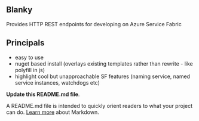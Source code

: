 Blanky
---------------

Provides HTTP REST endpoints for developing on Azure Service Fabric

Principals
---------------

- easy to use
- nuget based install (overlays existing templates rather than rewrite - like polyfill in js)
- highlight cool but unapproachable SF features (naming service, named service instances, watchdogs etc)


**Update this README.md file**.

 A README.md file is intended to quickly orient readers to what your project can do.
 [Learn more](http://go.microsoft.com/fwlink/p/?LinkId=524306) about Markdown.
